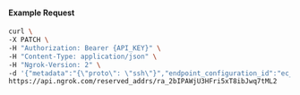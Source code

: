 <!-- Code generated for API Clients. DO NOT EDIT. -->

#### Example Request

```bash
curl \
-X PATCH \
-H "Authorization: Bearer {API_KEY}" \
-H "Content-Type: application/json" \
-H "Ngrok-Version: 2" \
-d '{"metadata":"{\"proto\": \"ssh\"}","endpoint_configuration_id":"ec_2bIPfX32mRMAjonpYmr3E0PWfsq"}' \
https://api.ngrok.com/reserved_addrs/ra_2bIPAWjU3HFri5xT8ibJwq7tML2
```
